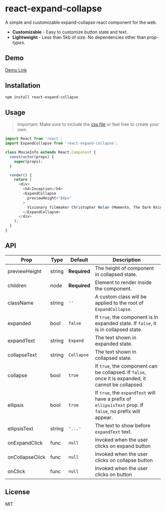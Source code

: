 # react-expand-collapse

A simple and customizable expand-collapse react component for the web.

* **Customizable** - Easy to customize button state and text.
* **Lightweight** - Less than 5kb of size. No dependencies other than _prop-types_.


## Demo

[Demo Link](https://dutiyesh.github.io/react-expand-collapse/)

## Installation

```bash
npm install react-expand-collapse
```

## Usage
> Important: Make sure to include the [css file](https://github.com/dutiyesh/react-expand-collapse/blob/master/examples/src/expand-collapse.css) or feel free to create your own.

```js
import React from 'react';
import ExpandCollapse from 'react-expand-collapse';

class MovieInfo extends React.Component {
  constructor(props) {
    super(props);
  }

  render() {
    return (
      <div>
        <h4>Inception</h4>
        <ExpandCollapse
          previewHeight="88px"
        >
          Visionary filmmaker Christopher Nolan (Memento, The Dark Knight) writes and directs this psychological sci-fi action film about a thief who possesses the power to enter into the dreams of others. Dom Cobb (Leonardo DiCaprio) doesn't steal things, he steals ideas. By projecting himself deep into the subconscious of his targets, he can glean information that even the best computer hackers can't get to. In the world of corporate espionage, Cobb is the ultimate weapon. But even weapons have their weakness, and when Cobb loses everything, he's forced to embark on one final mission in a desperate quest for redemption. This time, Cobb won't be harvesting an idea, but sowing one. Should he and his team of specialists succeed, they will have discovered a new frontier in the art of psychic espionage. They've planned everything to perfection, and they have all the tools to get the job done. Their mission is complicated, however, by the sudden appearance of a malevolent foe that seems to know exactly what they're up to, and precisely how to stop them. ~ Jason Buchanan, Rovi
        </ExpandCollapse>
      </div>
    );
  }
}
```

## API

| Prop  | Type | Default | Description
| -------------- | ------------- | ------------- | ------------- |
| previewHeight  | string  | **Required**  | The height of component in collapsed state.  |
| children  | node  | **Required**  | Element to render inside the component.  |
| className  | string  | `''`  | A custom class will be applied to the root of `ExpandCollapse`. |
| expanded  | bool  | `false`  | If `true`, the component is in expanded state. If `false`, it is in collapsed state.  |
| expandText  | string  | `Expand`  | The text shown in expanded state.  |
| collapseText  | string  | `Collapse`  | The text shown in collapsed state.  |
| collapse  | bool  | `true`  | If `true`, the component can be collapsed. If `false`, once it is expanded, it cannot be collapsed. |
| ellipsis  | bool  | `true`  | If `true`, the `expandText` will have a prefix of `ellipsisText` prop. If `false`, no prefix will appear.  |
| ellipsisText  | string  | `'...'`  | The text to show before `expandText` text.  |
| onExpandClick  | func  | `null`  | Invoked when the user clicks on expand button  |
| onCollapseClick  | func  | `null`  | Invoked when the user clicks on collapse button  |
| onClick  | func  | `null`  | Invoked when the user clicks on button  |

## License

MIT
